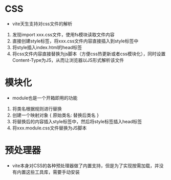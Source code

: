 # CSS
- vite天生支持对css文件的解析
1. 发现import xxx.css文件，使用fs模块读取文件内容
2. 直接创建style标签，将xxx.css文件内容直接插入到style标签中
3. 将style插入index.html的head标签
4. 将css文件内容直接替换为js脚本（方便css热更新或者css模块化），同时设置Content-Type为JS，从而让浏览器以JS形式解析该文件

# 模块化
- module也是一个开箱即用的功能
1. 将类名根据规则进行替换
2. 创建一个映射对象 { 原始类名: 替换后类名 }
3. 将替换后的内容插入style标签中，然后将style标签插入head标签
4. 将xxx.module.css文件替换为JS脚本

# 预处理器
- vite本身对CSS的各种预处理器做了内置支持，但是为了实现按需加载，并没有内置这些工具库，需要手动安装